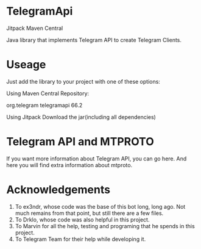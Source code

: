 # TelegramApi 
Jitpack Maven Central

Java library that implements Telegram API to create Telegram Clients.

# Useage
Just add the library to your project with one of these options:

Using Maven Central Repository:
   
   <dependency>
        <groupId>org.telegram</groupId>
        <artifactId>telegramapi</artifactId>
        <version>66.2</version>
    </dependency>
    
Using Jitpack 
Download the jar(including all dependencies)

# Telegram API and MTPROTO

If you want more information about Telegram API, you can go here. And here you will find extra information about mtproto.

# Acknowledgements

1. To ex3ndr, whose code was the base of this bot long, long ago. Not much remains from that point, but still there are a few files.
2. To Drklo, whose code was also helpful in this project.
3. To Marvin for all the help, testing and programing that he spends in this project.
4. To Telegram Team for their help while developing it.

